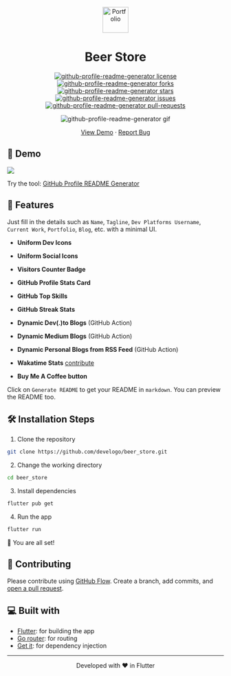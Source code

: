 <p align="center">
  <a href="https://develogo.com">
    <img alt="Portfolio" src="./src/images/mdg.png" width="60" />
  </a>
</p>
<h1 align="center">
  Beer Store
</h1>

<p align="center">
<a href="https://github.com/develogo/beer_store/blob/master/LICENSE" target="blank">
<img src="https://img.shields.io/github/license/develogo/beer_store?style=flat-square" alt="github-profile-readme-generator license" />
</a>
<a href="https://github.com/develogo/beer_store/fork" target="blank">
<img src="https://img.shields.io/github/forks/develogo/beer_store?style=flat-square" alt="github-profile-readme-generator forks"/>
</a>
<a href="https://github.com/develogo/beer_store/stargazers" target="blank">
<img src="https://img.shields.io/github/stars/develogo/beer_store?style=flat-square" alt="github-profile-readme-generator stars"/>
</a>
<a href="https://github.com/develogo/beer_store/issues" target="blank">
<img src="https://img.shields.io/github/issues/develogo/beer_store?style=flat-square" alt="github-profile-readme-generator issues"/>
</a>
<a href="https://github.com/develogo/beer_store/pulls" target="blank">
<img src="https://img.shields.io/github/issues-pr/develogo/beer_store?style=flat-square" alt="github-profile-readme-generator pull-requests"/>
</a>
</p>

<p align="center"><img src="./src/images/github-profile-readme-generator.gif" alt="github-profile-readme-generator gif" /></p>

<p align="center">
    <a href="https://beerstore.develogo.com" target="blank">View Demo</a>
    ·
    <a href="https://github.com/develogo/beer_store/issues/new/choose">Report Bug</a>
</p>

## 🚀 Demo

<a href="https://develogo.com" target="blank">
<img src="https://develogo.com" />
</a>

Try the tool: [GitHub Profile README Generator](https://rahuldkjain.github.io/gh-profile-readme-generator)

## 🧐 Features

Just fill in the details such as `Name`, `Tagline`, `Dev Platforms Username`, `Current Work`, `Portfolio`, `Blog`, etc. with a minimal UI.

- **Uniform Dev Icons**

- **Uniform Social Icons**

- **Visitors Counter Badge**

- **GitHub Profile Stats Card**

- **GitHub Top Skills**

- **GitHub Streak Stats**

- **Dynamic Dev(.)to Blogs** (GitHub Action)

- **Dynamic Medium Blogs** (GitHub Action)

- **Dynamic Personal Blogs from RSS Feed** (GitHub Action)

- **Wakatime Stats** [contribute](https://github.com/develogo/beer_store/issues/115)

- **Buy Me A Coffee button**

Click on `Generate README` to get your README in `markdown`.
You can preview the README too.

## 🛠️ Installation Steps

1. Clone the repository

```bash
git clone https://github.com/develogo/beer_store.git
```

2. Change the working directory

```bash
cd beer_store
```

3. Install dependencies

```bash
flutter pub get
```

4. Run the app

```bash
flutter run
```

🌟 You are all set!

## 🍰 Contributing

Please contribute using [GitHub Flow](https://guides.github.com/introduction/flow). Create a branch, add commits, and [open a pull request](https://github.com/develogo/beer_store/compare).

<!-- Please read [`CONTRIBUTING`](CONTRIBUTING.md) for details on our [`CODE OF CONDUCT`](CODE_OF_CONDUCT.md), and the process for submitting pull requests to us. -->

## 💻 Built with

- [Flutter](https://flutter.dev/): for building the app
- [Go router](https://pub.dev/packages/go_router): for routing
- [Get it](https://pub.dev/packages/get_it): for dependency injection

<hr>
<p align="center">
Developed with ❤️ in Flutter
</p>